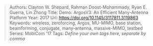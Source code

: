 > Authors: Clayton W. Shepard, Rahman Doost-Mohammady, Ryan E. Guerra, Lin Zhong
> Title: Demo: ArgosV3: An Efficient Many-Antenna Platform
> Year: 2017
> Url: https://doi.org/10.1145/3117811.3119863
> Keywords: wireless, zeroforcing, Argos, MU-MIMO, base station, beamforming, conjugate, many-antenna, massive-MIMO, testbed
> Series: MobiCom '17
> Tags: *Define your own tags here, separate by comma*